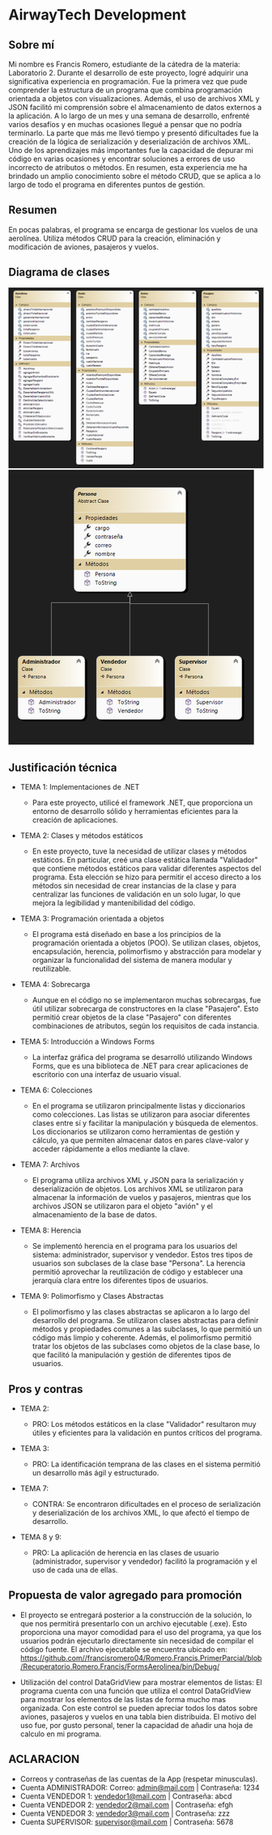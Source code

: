# AirwayTech Development

## Sobre mí
Mi nombre es Francis Romero, estudiante de la cátedra de la materia: Laboratorio 2. Durante el desarrollo de este proyecto, logré adquirir una significativa experiencia en programación. Fue la primera vez que pude comprender la estructura de un programa que combina programación orientada a objetos con visualizaciones. Además, el uso de archivos XML y JSON facilitó mi comprensión sobre el almacenamiento de datos externos a la aplicación. A lo largo de un mes y una semana de desarrollo, enfrenté varios desafíos y en muchas ocasiones llegué a pensar que no podría terminarlo. La parte que más me llevó tiempo y presentó dificultades fue la creación de la lógica de serialización y deserialización de archivos XML. Uno de los aprendizajes más importantes fue la capacidad de depurar mi código en varias ocasiones y encontrar soluciones a errores de uso incorrecto de atributos o métodos. En resumen, esta experiencia me ha brindado un amplio conocimiento sobre el método CRUD, que se aplica a lo largo de todo el programa en diferentes puntos de gestión.

## Resumen
En pocas palabras, el programa se encarga de gestionar los vuelos de una aerolínea. Utiliza métodos CRUD para la creación, eliminación y modificación de aviones, pasajeros y vuelos.

## Diagrama de clases
![Diagrama de Clases](./diagramaDeClases.png)
![Diagrama de Clases](./diagramaDeClasesDos.png)

## Justificación técnica

- TEMA 1: Implementaciones de .NET
  - Para este proyecto, utilicé el framework .NET, que proporciona un entorno de desarrollo sólido y herramientas eficientes para la creación de aplicaciones.

- TEMA 2: Clases y métodos estáticos
  - En este proyecto, tuve la necesidad de utilizar clases y métodos estáticos. En particular, creé una clase estática llamada "Validador" que contiene métodos estáticos para validar diferentes aspectos del programa. Esta elección se hizo para permitir el acceso directo a los métodos sin necesidad de crear instancias de la clase y para centralizar las funciones de validación en un solo lugar, lo que mejora la legibilidad y mantenibilidad del código.

- TEMA 3: Programación orientada a objetos
  - El programa está diseñado en base a los principios de la programación orientada a objetos (POO). Se utilizan clases, objetos, encapsulación, herencia, polimorfismo y abstracción para modelar y organizar la funcionalidad del sistema de manera modular y reutilizable.

- TEMA 4: Sobrecarga
  - Aunque en el código no se implementaron muchas sobrecargas, fue útil utilizar sobrecarga de constructores en la clase "Pasajero". Esto permitió crear objetos de la clase "Pasajero" con diferentes combinaciones de atributos, según los requisitos de cada instancia.

- TEMA 5: Introducción a Windows Forms
  - La interfaz gráfica del programa se desarrolló utilizando Windows Forms, que es una biblioteca de .NET para crear aplicaciones de escritorio con una interfaz de usuario visual.

- TEMA 6: Colecciones
  - En el programa se utilizaron principalmente listas y diccionarios como colecciones. Las listas se utilizaron para asociar diferentes clases entre sí y facilitar la manipulación y búsqueda de elementos. Los diccionarios se utilizaron como herramientas de gestión y cálculo, ya que permiten almacenar datos en pares clave-valor y acceder rápidamente a ellos mediante la clave.

- TEMA 7: Archivos
  - El programa utiliza archivos XML y JSON para la serialización y deserialización de objetos. Los archivos XML se utilizaron para almacenar la información de vuelos y pasajeros, mientras que los archivos JSON se utilizaron para el objeto "avión" y el almacenamiento de la base de datos.

- TEMA 8: Herencia
  - Se implementó herencia en el programa para los usuarios del sistema: administrador, supervisor y vendedor. Estos tres tipos de usuarios son subclases de la clase base "Persona". La herencia permitió aprovechar la reutilización de código y establecer una jerarquía clara entre los diferentes tipos de usuarios.

- TEMA 9: Polimorfismo y Clases Abstractas
  - El polimorfismo y las clases abstractas se aplicaron a lo largo del desarrollo del programa. Se utilizaron clases abstractas para definir métodos y propiedades comunes a las subclases, lo que permitió un código más limpio y coherente. Además, el polimorfismo permitió tratar los objetos de las subclases como objetos de la clase base, lo que facilitó la manipulación y gestión de diferentes tipos de usuarios.

## Pros y contras

- TEMA 2:
  - PRO: Los métodos estáticos en la clase "Validador" resultaron muy útiles y eficientes para la validación en puntos críticos del programa.

- TEMA 3:
  - PRO: La identificación temprana de las clases en el sistema permitió un desarrollo más ágil y estructurado.

- TEMA 7:
  - CONTRA: Se encontraron dificultades en el proceso de serialización y deserialización de los archivos XML, lo que afectó el tiempo de desarrollo.

- TEMA 8 y 9:
  - PRO: La aplicación de herencia en las clases de usuario (administrador, supervisor y vendedor) facilitó la programación y el uso de cada una de ellas.

## Propuesta de valor agregado para promoción
- El proyecto se entregará posterior a la construcción de la solución, lo que nos permitirá presentarlo con un archivo ejecutable (.exe). Esto proporciona una mayor comodidad para el uso del programa, ya que los usuarios podrán ejecutarlo directamente sin necesidad de compilar el código fuente. El archivo ejecutable se encuentra ubicado en: https://github.com//francisromero04/Romero.Francis.PrimerParcial/blob/Recuperatorio.Romero.Francis/FormsAerolinea/bin/Debug/

- Utilización del control DataGridView para mostrar elementos de listas: El programa cuenta con una función que utiliza el control DataGridView para mostrar los elementos de las listas de forma mucho mas organizada. Con este control se pueden apreciar todos los datos sobre aviones, pasajeros y vuelos en una tabla bien distribuida. El motivo del uso fue, por gusto personal, tener la capacidad de añadir una hoja de calculo en mi programa.

## ACLARACION
- Correos y contraseñas de las cuentas de la App (respetar minusculas).
 - Cuenta ADMINISTRADOR: Correo: admin@mail.com | Contraseña: 1234
 - Cuenta VENDEDOR 1: vendedor1@mail.com | Contraseña: abcd
 - Cuenta VENDEDOR 2: vendedor2@mail.com | Contraseña: efgh
 - Cuenta VENDEDOR 3: vendedor3@mail.com | Contraseña: zzz
 - Cuenta SUPERVISOR: supervisor@mail.com | Contraseña: 5678
